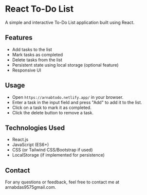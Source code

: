 # React To-Do List

A simple and interactive To-Do List application built using React.

## Features
- Add tasks to the list
- Mark tasks as completed
- Delete tasks from the list
- Persistent state using local storage (optional feature)
- Responsive UI

## Usage
- Open `https://arnabtodo.netlify.app/` in your browser.
- Enter a task in the input field and press "Add" to add it to the list.
- Click on a task to mark it as completed.
- Click the delete button to remove a task.

## Technologies Used
- React.js
- JavaScript (ES6+)
- CSS (or Tailwind CSS/Bootstrap if used)
- LocalStorage (if implemented for persistence)

## Contact
For any questions or feedback, feel free to contact me at arnabdas9575gmail.com.

